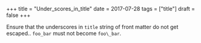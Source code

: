 +++
title = "Under_scores_in_title"
date = 2017-07-28
tags = ["title"]
draft = false
+++

Ensure that the underscores in `title` string of front matter do not
get escaped.. `foo_bar` must not become `foo\_bar`.
